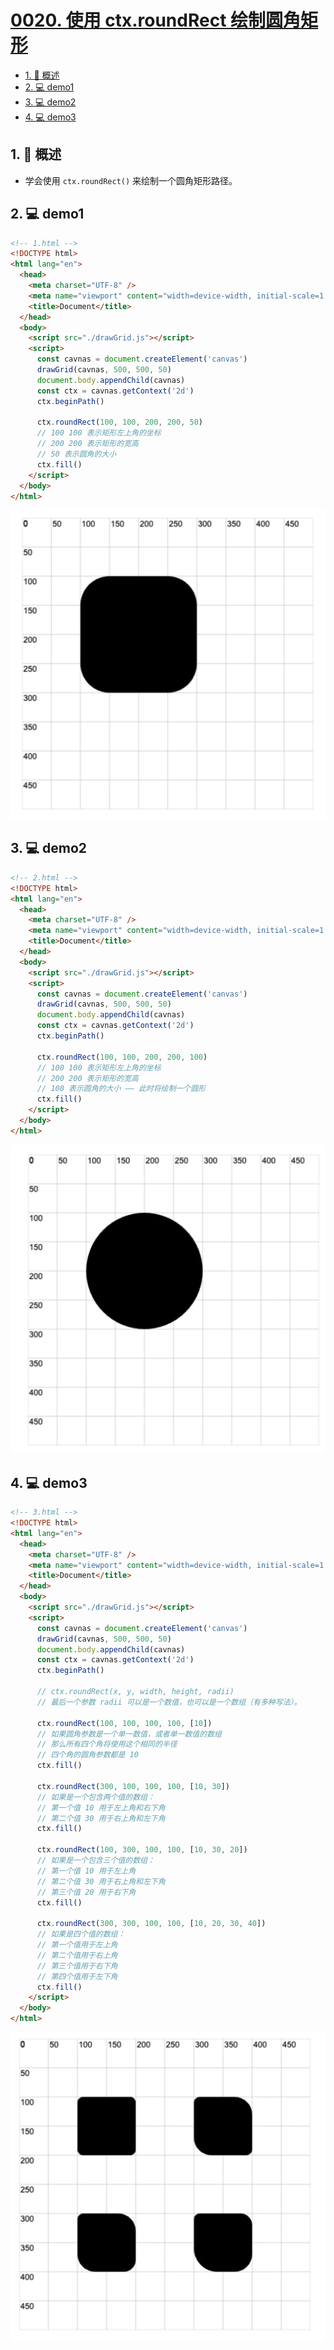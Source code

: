 # [0020. 使用 ctx.roundRect 绘制圆角矩形](https://github.com/Tdahuyou/TNotes.canvas/tree/main/notes/0020.%20%E4%BD%BF%E7%94%A8%20ctx.roundRect%20%E7%BB%98%E5%88%B6%E5%9C%86%E8%A7%92%E7%9F%A9%E5%BD%A2)

<!-- region:toc -->

- [1. 📝 概述](#1--概述)
- [2. 💻 demo1](#2--demo1)
- [3. 💻 demo2](#3--demo2)
- [4. 💻 demo3](#4--demo3)

<!-- endregion:toc -->

## 1. 📝 概述

- 学会使用 `ctx.roundRect()` 来绘制一个圆角矩形路径。

## 2. 💻 demo1

```html
<!-- 1.html -->
<!DOCTYPE html>
<html lang="en">
  <head>
    <meta charset="UTF-8" />
    <meta name="viewport" content="width=device-width, initial-scale=1.0" />
    <title>Document</title>
  </head>
  <body>
    <script src="./drawGrid.js"></script>
    <script>
      const cavnas = document.createElement('canvas')
      drawGrid(cavnas, 500, 500, 50)
      document.body.appendChild(cavnas)
      const ctx = cavnas.getContext('2d')
      ctx.beginPath()

      ctx.roundRect(100, 100, 200, 200, 50)
      // 100 100 表示矩形左上角的坐标
      // 200 200 表示矩形的宽高
      // 50 表示圆角的大小
      ctx.fill()
    </script>
  </body>
</html>
```

![](assets/2024-10-04-00-47-41.png)

## 3. 💻 demo2

```html
<!-- 2.html -->
<!DOCTYPE html>
<html lang="en">
  <head>
    <meta charset="UTF-8" />
    <meta name="viewport" content="width=device-width, initial-scale=1.0" />
    <title>Document</title>
  </head>
  <body>
    <script src="./drawGrid.js"></script>
    <script>
      const cavnas = document.createElement('canvas')
      drawGrid(cavnas, 500, 500, 50)
      document.body.appendChild(cavnas)
      const ctx = cavnas.getContext('2d')
      ctx.beginPath()

      ctx.roundRect(100, 100, 200, 200, 100)
      // 100 100 表示矩形左上角的坐标
      // 200 200 表示矩形的宽高
      // 100 表示圆角的大小 —— 此时将绘制一个圆形
      ctx.fill()
    </script>
  </body>
</html>
```

![](assets/2024-10-04-00-47-52.png)

## 4. 💻 demo3

```html
<!-- 3.html -->
<!DOCTYPE html>
<html lang="en">
  <head>
    <meta charset="UTF-8" />
    <meta name="viewport" content="width=device-width, initial-scale=1.0" />
    <title>Document</title>
  </head>
  <body>
    <script src="./drawGrid.js"></script>
    <script>
      const cavnas = document.createElement('canvas')
      drawGrid(cavnas, 500, 500, 50)
      document.body.appendChild(cavnas)
      const ctx = cavnas.getContext('2d')
      ctx.beginPath()

      // ctx.roundRect(x, y, width, height, radii)
      // 最后一个参数 radii 可以是一个数值，也可以是一个数组（有多种写法）。

      ctx.roundRect(100, 100, 100, 100, [10])
      // 如果圆角参数是一个单一数值，或者单一数值的数组
      // 那么所有四个角将使用这个相同的半径
      // 四个角的圆角参数都是 10
      ctx.fill()

      ctx.roundRect(300, 100, 100, 100, [10, 30])
      // 如果是一个包含两个值的数组：
      // 第一个值 10 用于左上角和右下角
      // 第二个值 30 用于右上角和左下角
      ctx.fill()

      ctx.roundRect(100, 300, 100, 100, [10, 30, 20])
      // 如果是一个包含三个值的数组：
      // 第一个值 10 用于左上角
      // 第二个值 30 用于右上角和左下角
      // 第三个值 20 用于右下角
      ctx.fill()

      ctx.roundRect(300, 300, 100, 100, [10, 20, 30, 40])
      // 如果是四个值的数组：
      // 第一个值用于左上角
      // 第二个值用于右上角
      // 第三个值用于右下角
      // 第四个值用于左下角
      ctx.fill()
    </script>
  </body>
</html>
```

![](assets/2024-10-04-00-48-02.png)
